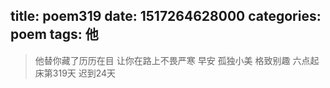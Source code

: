 title: poem319
date: 1517264628000
categories: poem
tags: 他
---
> 他替你藏了历历在目
让你在路上不畏严寒
早安
孤独小美
格致别趣
六点起床第319天 迟到24天
